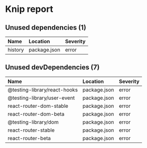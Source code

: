 # Knip report

## Unused dependencies (1)

| Name    | Location     | Severity |
| :------ | :----------- | :------- |
| history | package.json | error    |

## Unused devDependencies (7)

| Name                         | Location     | Severity |
| :--------------------------- | :----------- | :------- |
| @testing-library/react-hooks | package.json | error    |
| @testing-library/user-event  | package.json | error    |
| react-router-dom-stable      | package.json | error    |
| react-router-dom-beta        | package.json | error    |
| @testing-library/dom         | package.json | error    |
| react-router-stable          | package.json | error    |
| react-router-beta            | package.json | error    |

